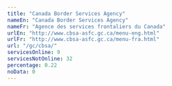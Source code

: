 ```yaml
---
title: "Canada Border Services Agency"
nameEn: "Canada Border Services Agency"
nameFr: "Agence des services frontaliers du Canada"
urlEn: "http://www.cbsa-asfc.gc.ca/menu-eng.html"
urlFr: "http://www.cbsa-asfc.gc.ca/menu-fra.html"
url: "/gc/cbsa/"
servicesOnline: 9
servicesNotOnline: 32
percentage: 0.22
noData: 0
---
```

